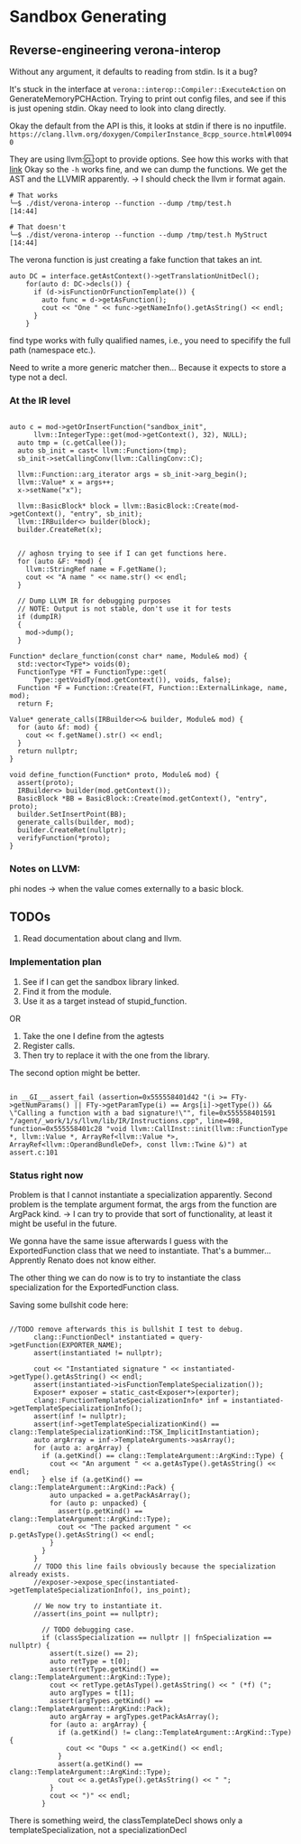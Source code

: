 # Sandbox Generating

## Reverse-engineering verona-interop

Without any argument, it defaults to reading from stdin.
Is it a bug?

It's stuck in the interface at `verona::interop::Compiler::ExecuteAction` on GenerateMemoryPCHAction.
Trying to print out config files, and see if this is just opening stdin.
Okay need to look into clang directly.

Okay the default from the API is this, it looks at stdin if there is no inputfile.
`https://clang.llvm.org/doxygen/CompilerInstance_8cpp_source.html#l00940`

They are using llvm::cl::opt to provide options.
See how this works with that [link](#https://llvm.org/docs/CommandLine.html)
Okay so the `-h` works fine, and we can dump the functions. We get the AST and the LLVMIR apparently.
-> I should check the llvm ir format again.

```
# That works
╰─$ ./dist/verona-interop --function --dump /tmp/test.h                                             [14:44]

# That doesn't
╰─$ ./dist/verona-interop --function --dump /tmp/test.h MyStruct                                             [14:44]
```

The verona function is just creating a fake function that takes an int.


```
auto DC = interface.getAstContext()->getTranslationUnitDecl();
    for(auto d: DC->decls()) {
      if (d->isFunctionOrFunctionTemplate()) {
        auto func = d->getAsFunction();
        cout << "One " << func->getNameInfo().getAsString() << endl;
      }
    }

```

find type works with fully qualified names, i.e., you need to specifify the full path (namespace etc.).

Need to write a more generic matcher then...
Because it expects to store a type not a decl.

### At the IR level

```

auto c = mod->getOrInsertFunction("sandbox_init",
      llvm::IntegerType::get(mod->getContext(), 32), NULL);
  auto tmp = (c.getCallee());
  auto sb_init = cast< llvm::Function>(tmp);
  sb_init->setCallingConv(llvm::CallingConv::C);

  llvm::Function::arg_iterator args = sb_init->arg_begin();
  llvm::Value* x = args++;
  x->setName("x");

  llvm::BasicBlock* block = llvm::BasicBlock::Create(mod->getContext(), "entry", sb_init);
  llvm::IRBuilder<> builder(block);
  builder.CreateRet(x);


  // aghosn trying to see if I can get functions here.
  for (auto &F: *mod) {
    llvm::StringRef name = F.getName();
    cout << "A name " << name.str() << endl;
  } 

  // Dump LLVM IR for debugging purposes
  // NOTE: Output is not stable, don't use it for tests
  if (dumpIR)
  {
    mod->dump();
  }

```

```
Function* declare_function(const char* name, Module& mod) {
  std::vector<Type*> voids(0);
  FunctionType *FT = FunctionType::get(
      Type::getVoidTy(mod.getContext()), voids, false);
  Function *F = Function::Create(FT, Function::ExternalLinkage, name, mod);
  return F;

Value* generate_calls(IRBuilder<>& builder, Module& mod) {
  for (auto &f: mod) {
    cout << f.getName().str() << endl;
  }
  return nullptr;
}

void define_function(Function* proto, Module& mod) {
  assert(proto);
  IRBuilder<> builder(mod.getContext());
  BasicBlock *BB = BasicBlock::Create(mod.getContext(), "entry", proto);
  builder.SetInsertPoint(BB);
  generate_calls(builder, mod);
  builder.CreateRet(nullptr);
  verifyFunction(*proto);
}

```

### Notes on LLVM:

phi nodes -> when the value comes externally to a basic block.

## TODOs

1. Read documentation about clang and llvm.

### Implementation plan

1. See if I can get the sandbox library linked.
2. Find it from the module.
3. Use it as a target instead of stupid_function.

OR

1. Take the one I define from the agtests
2. Register calls.
3. Then try to replace it with the one from the library.

The second option might be better.

```

in __GI___assert_fail (assertion=0x555558401d42 "(i >= FTy->getNumParams() || FTy->getParamType(i) == Args[i]->getType()) && \"Calling a function with a bad signature!\"", file=0x555558401591 "/agent/_work/1/s/llvm/lib/IR/Instructions.cpp", line=498, function=0x555558401c28 "void llvm::CallInst::init(llvm::FunctionType *, llvm::Value *, ArrayRef<llvm::Value *>, ArrayRef<llvm::OperandBundleDef>, const llvm::Twine &)") at assert.c:101

```


### Status right now

Problem is that I cannot instantiate a specialization apparently.
Second problem is the template argument format, the args from the function are ArgPack kind.
-> I can try to provide that sort of functionality, at least it might be useful in the future.

We gonna have the same issue afterwards I guess with the ExportedFunction class that we need to instantiate.
That's a bummer...
 Apprently Renato does not know either.

The other thing we can do now is to try to instantiate the class specialization for the ExportedFunction class. 


Saving some bullshit code here:

```

//TODO remove afterwards this is bullshit I test to debug.
      clang::FunctionDecl* instantiated = query->getFunction(EXPORTER_NAME);
      assert(instantiated != nullptr);

      cout << "Instantiated signature " << instantiated->getType().getAsString() << endl;
      assert(instantiated->isFunctionTemplateSpecialization());
      Exposer* exposer = static_cast<Exposer*>(exporter);
      clang::FunctionTemplateSpecializationInfo* inf = instantiated->getTemplateSpecializationInfo();
      assert(inf != nullptr);
      assert(inf->getTemplateSpecializationKind() == clang::TemplateSpecializationKind::TSK_ImplicitInstantiation);
      auto argArray = inf->TemplateArguments->asArray();
      for (auto a: argArray) {
        if (a.getKind() == clang::TemplateArgument::ArgKind::Type) {
          cout << "An argument " << a.getAsType().getAsString() << endl;
        } else if (a.getKind() == clang::TemplateArgument::ArgKind::Pack) {
          auto unpacked = a.getPackAsArray();
          for (auto p: unpacked) {
            assert(p.getKind() == clang::TemplateArgument::ArgKind::Type);
            cout << "The packed argument " << p.getAsType().getAsString() << endl;
          }
        }
      }
      // TODO this line fails obviously because the specialization already exists.
      //exposer->expose_spec(instantiated->getTemplateSpecializationInfo(), ins_point);
      
      // We now try to instantiate it.
      //assert(ins_point == nullptr);

```


```
        // TODO debugging case.
        if (classSpecialization == nullptr || fnSpecialization == nullptr) {
          assert(t.size() == 2);
          auto retType = t[0];
          assert(retType.getKind() == clang::TemplateArgument::ArgKind::Type);
          cout << retType.getAsType().getAsString() << " (*f) (";
          auto argTypes = t[1];
          assert(argTypes.getKind() == clang::TemplateArgument::ArgKind::Pack);
          auto argArray = argTypes.getPackAsArray();
          for (auto a: argArray) {          
            if (a.getKind() != clang::TemplateArgument::ArgKind::Type) {
              cout << "Oups " << a.getKind() << endl;
            }
            assert(a.getKind() == clang::TemplateArgument::ArgKind::Type);
            cout << a.getAsType().getAsString() << " ";
          }
          cout << ")" << endl;
        }

```

There is something weird, the classTemplateDecl shows only a templateSpecialization, not a specializationDecl
